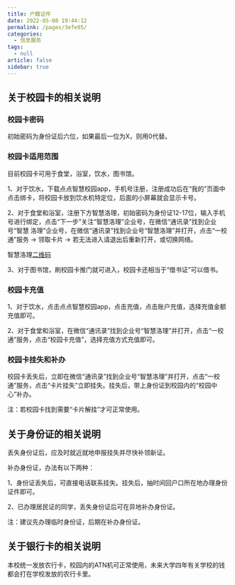 ```yaml
---
title: 户籍证件
date: 2022-05-08 19:44:12
permalink: /pages/3efe95/
categories: 
  - 信息服务
tags: 
  - null
article: false
sidebar: true
---
```


## 关于校园卡的相关说明

### 校园卡密码

初始密码为身份证后六位，如果最后一位为X，则用0代替。

### 校园卡适用范围

目前校园卡可用于食堂，浴室，饮水，图书馆。

1、对于饮水，下载点点智慧校园app，手机号注册，注册成功后在“我的”页面中点击绑卡，将校园卡放到饮水机特定位，后面的小屏幕就会显示卡号。

2、对于食堂和浴室，注册下方智慧洛理，初始密码为身份证12-17位，输入手机号进行绑定，点击“下一步”关注“智慧洛理”企业号，在微信“通讯录”找到企业号“智慧
洛理”企业号，在微信“通讯录”找到企业号“智慧洛理”并打开，点击“一校通”服务 → 领取卡片 → 若无法进入请退出后重新打开，或切换网络。

智慧洛理[二维码](https://lug-public-inmage.oss-cn-beijing.aliyuncs.com/2022/05/09/627934297a01d.jpg)

3、对于图书馆，刷校园卡推门就可进入，校园卡还相当于“借书证”可以借书。

### 校园卡充值

1、对于饮水，点击点点智慧校园app，点击充值，点击账户充值，选择充值金额充值即可。

2、对于食堂和浴室，在微信“通讯录”找到企业号“智慧洛理”并打开，点击“一校通”服务，点击“校园卡充值”，选择充值方式充值即可。

### 校园卡挂失和补办

校园卡丢失后，立即在微信“通讯录”找到企业号“智慧洛理”并打开，点击“一校通”服务，点击“卡片挂失”立即挂失。挂失后，带上身份证到校园内的“校园中心”补办。

注：若校园卡找到需要“卡片解挂”才可正常使用。

## 关于身份证的相关说明

丢失身份证后，应及时就近就地申报挂失并尽快补领新证。

补办身份证，办法有以下两种：

1、身份证丢失后，可直接电话联系挂失。挂失后，抽时间回户口所在地办理身份证件即可。

2、已办理居民证的同学，丢失身份证后可在异地补办身份证。

注：建议先办理临时身份证，后期在补办身份证。

## 关于银行卡的相关说明

本校统一发放农行卡，校园内的ATN机可正常使用，未来大学四年有关学校的钱都会打在学校发放的农行卡里。